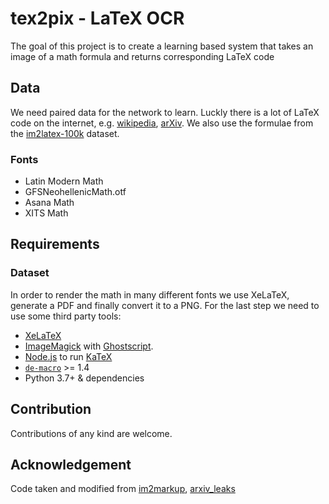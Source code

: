 # tex2pix - LaTeX OCR
The goal of this project is to create a learning based system that takes an image of a math formula and returns corresponding LaTeX code

## Data
We need paired data for the network to learn. Luckly there is a lot of LaTeX code on the internet, e.g. [wikipedia](www.wikipedia.org), [arXiv](www.arxiv.org). We also use the formulae from the [im2latex-100k](https://zenodo.org/record/56198#.V2px0jXT6eA) dataset.

### Fonts
* Latin Modern Math
* GFSNeohellenicMath.otf
* Asana Math
* XITS Math

## Requirements
### Dataset
In order to render the math in many different fonts we use  XeLaTeX, generate a PDF and finally convert it to a PNG. For the last step we need to use some third party tools: 
* [XeLaTeX](https://www.ctan.org/pkg/xetex)
* [ImageMagick](https://imagemagick.org/) with [Ghostscript](https://www.ghostscript.com/index.html).
* [Node.js](https://nodejs.org/) to run [KaTeX](https://github.com/KaTeX/KaTeX)
* [`de-macro`](https://www.ctan.org/pkg/de-macro) >= 1.4
* Python 3.7+ & dependencies


## Contribution
Contributions of any kind are welcome.

## Acknowledgement
Code taken and modified from [im2markup](https://github.com/harvardnlp/im2markup), [arxiv_leaks](https://github.com/soskek/arxiv_leaks)
